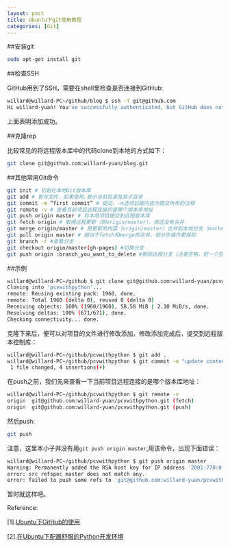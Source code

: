 ```yaml
---
layout: post
title: Ubuntu下git使用教程
categories: [Git]
---
```


##安装git

```sh
sudo apt-get install git
```

##检查SSH

GitHub用到了SSH，需要在shell里检查是否连接到GitHub:

```sh
willard@willard-PC~/github/blog $ ssh -T git@github.com
Hi willard-yuan! You've successfully authenticated, but GitHub does not provide shell access.
```
上面表明添加成功。

##克隆rep

比较常见的将远程版本库中的代码clone到本地的方式如下：

```sh
git clone git@github.com:willard-yuan/blog.git
```

##其他常用Git命令

```sh
git init # 初始化本地Git版本库
git add # 暂存文件，如果使用.表示当前目录及其子目录
git commit -m “first commit” # 提交，-m选项后跟内容为提交所用的注释
git remote -v # 查看当前项目远程连接的是哪个版本库地址
git push origin master # 将本地项目提交到远程版本库
git fetch origin # 取得远程更新（到origin/master），但还没有合并
git merge origin/master # 把更新的内容（origin/master）合并到本地分支（master）
git pull origin master # 相当于fetch和merge的合并，但分步操作更保险
git branch -r #查看分支
git checkout origin/master(gh-pages) #切换分支
git push origin :branch_you_want_to_delete #删除远程分支（注意空格，把一个空的branch赋值给已有的branch，这样就删除了）
```

##示例

```sh
willard@willard-PC~/github $ git clone git@github.com:willard-yuan/pcvwithpython.git
Cloning into 'pcvwithpython'...
remote: Reusing existing pack: 1960, done.
remote: Total 1960 (delta 0), reused 0 (delta 0)
Receiving objects: 100% (1960/1960), 58.58 MiB | 2.10 MiB/s, done.
Resolving deltas: 100% (671/671), done.
Checking connectivity... done.
```
克隆下来后，便可以对项目的文件进行修改添加，修改添加完成后，提交到远程版本控制库：

```sh
willard@willard-PC~/github/pcvwithpython $ git add .
willard@willard-PC~/github/pcvwithpython $ git commit -m "update content in ch07"[gh-pages 221c8bc] update content in ch07
 1 file changed, 4 insertions(+)
```
在push之前，我们先来查看一下当前项目远程连接的是哪个版本库地址：

```sh
willard@willard-PC~/github/pcvwithpython $ git remote -v
origin	git@github.com:willard-yuan/pcvwithpython.git (fetch)
origin	git@github.com:willard-yuan/pcvwithpython.git (push)
```
然后push:

```sh
git push
```
注意，这里本小子并没有用`git push origin master`,用该命令，出现下面错误：

```sh
willard@willard-PC~/github/pcvwithpython $ git push origin master
Warning: Permanently added the RSA host key for IP address '2001:778:0:ffff:64:0:c01e:fc83' to the list of known hosts.
error: src refspec master does not match any.
error: failed to push some refs to 'git@github.com:willard-yuan/pcvwithpython.git
```
暂时就这样吧。

Reference:

[1].[Ubuntu下GitHub的使用](http://www.pythoner.com/263.html)

[2].[在Ubuntu下配置舒服的Python开发环境](http://xiaocong.github.io/blog/2013/06/18/customize-python-dev-environment-on-ubuntu/)
